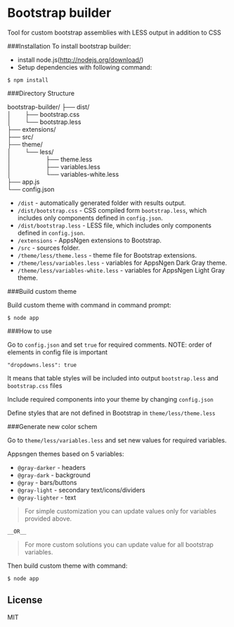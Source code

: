 Bootstrap builder
=================

Tool for custom bootstrap assemblies with LESS output in addition to CSS



###Installation
To install bootstrap builder:
* install node.js(http://nodejs.org/download/)
* Setup dependencies with following command:

```
$ npm install
```

###Directory Structure

bootstrap-builder/
├── dist/    
│&nbsp;&nbsp;&nbsp;&nbsp;&nbsp;&nbsp;&nbsp;&nbsp;├── bootstrap.css  
│&nbsp;&nbsp;&nbsp;&nbsp;&nbsp;&nbsp;&nbsp;&nbsp;└── bootstrap.less  
├── extensions/  
├── src/  
├── theme/  
│&nbsp;&nbsp;&nbsp;&nbsp;&nbsp;&nbsp;&nbsp;&nbsp;└── less/  
│&nbsp;&nbsp;&nbsp;&nbsp;&nbsp;&nbsp;&nbsp;&nbsp;&nbsp;&nbsp;&nbsp;&nbsp;&nbsp;&nbsp;&nbsp;&nbsp;&nbsp;&nbsp;&nbsp;&nbsp;├── theme.less  
│&nbsp;&nbsp;&nbsp;&nbsp;&nbsp;&nbsp;&nbsp;&nbsp;&nbsp;&nbsp;&nbsp;&nbsp;&nbsp;&nbsp;&nbsp;&nbsp;&nbsp;&nbsp;&nbsp;&nbsp;├── variables.less  
│&nbsp;&nbsp;&nbsp;&nbsp;&nbsp;&nbsp;&nbsp;&nbsp;&nbsp;&nbsp;&nbsp;&nbsp;&nbsp;&nbsp;&nbsp;&nbsp;&nbsp;&nbsp;&nbsp;&nbsp;└── variables-white.less  
├── app.js  
└── config.json  


* `/dist` - automatically generated folder with results output.
* `/dist/bootstrap.css` - CSS compiled form `bootstrap.less`, which includes only components defined in `config.json`.
* `/dist/bootstrap.less` - LESS file, which includes only components defined in `config.json`.
* `/extensions` - AppsNgen extensions to Bootstrap.
* `/src` - sources folder.
* `/theme/less/theme.less` - theme file for Bootstrap extensions.
* `/theme/less/variables.less` - variables for AppsNgen Dark Gray theme.
* `/theme/less/variables-white.less` - variables for AppsNgen Light Gray theme.

 
###Build custom theme

Build custom theme with command in command prompt:

```
$ node app 
```

###How to use

Go to `config.json` and set `true` for required comments. NOTE: order of elements in config file is important

```
"dropdowns.less": true
```

It means that table styles will be included into output `bootstrap.less` and `bootstrap.css` files

Include required components into your theme by changing `config.json`

Define styles that are not defined in Bootstrap in `theme/less/theme.less`

###Generate new color schem

Go to `theme/less/variables.less` and set new values for required variables.

Appsngen themes based on 5 variables:
* `@gray-darker` - headers
* `@gray-dark` - background
* `@gray` - bars/buttons
* `@gray-light` - secondary text/icons/dividers
* `@gray-lighter` - text

 >For simple customization you can update values only for variables provided above.

    __OR__

 >For more custom solutions you can update value for all bootstrap variables.

Then build custom theme with command:

```
$ node app 
```

## License

MIT